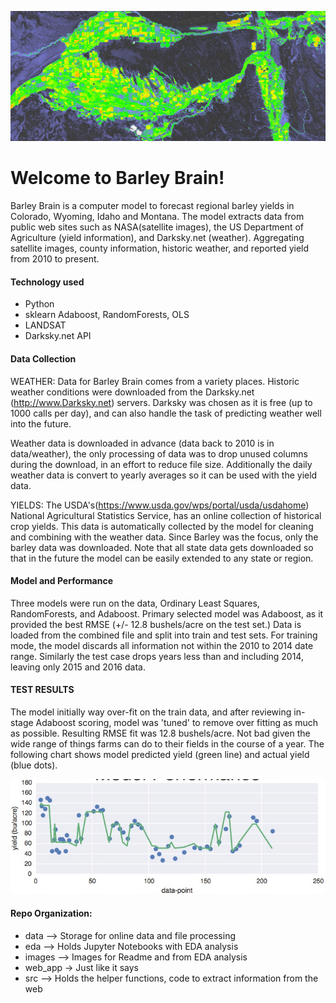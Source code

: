 ![testimage](images/crop_region_2015.png)
# Welcome to Barley Brain!

Barley Brain is a computer model to forecast regional barley yields in Colorado, Wyoming, Idaho and Montana.  The model extracts data from public web sites such as NASA(satellite images), the US Department of Agriculture (yield information), and Darksky.net (weather). Aggregating satellite images, county information, historic weather, and reported yield from 2010 to present.  


#### Technology used
*  Python
*  sklearn Adaboost, RandomForests, OLS
*  LANDSAT
*  Darksky.net API



#### Data Collection 
WEATHER: 
Data for Barley Brain comes from a variety places.  Historic weather conditions were downloaded from the Darksky.net (http://www.Darksky.net) servers.  Darksky was chosen as it is free (up to 1000 calls per day), and can also handle the task of predicting weather well into the future.  
  
Weather data is downloaded in advance (data back to 2010 is in data/weather), the only processing of data was to drop unused columns during the download, in an effort to reduce file size. Additionally the daily weather data is convert to yearly averages so it can be used with the yield data.

YIELDS:  The USDA's(https://www.usda.gov/wps/portal/usda/usdahome) National Agricultural Statistics Service, has an online collection of historical crop yields.  This data is automatically collected by the model for cleaning and combining with the weather data.
Since Barley was the focus, only the barley data was downloaded.  Note that all state data gets downloaded so that in the future the model can be easily extended to any state or region.

 
#### Model and Performance
Three models were run on the data, Ordinary Least Squares, RandomForests, and Adaboost.
Primary selected model was Adaboost, as it provided the best RMSE (+/- 12.8 bushels/acre on the test set.)
Data is loaded from the combined file and split into train and test sets.  For training mode, the model discards all information not within the 2010 to 2014 date range. Similarly the test case drops years less than and including 2014, leaving only 2015 and 2016 data.




#### TEST RESULTS
The model initially way over-fit on the train data, and after reviewing in-stage Adaboost scoring, model was 'tuned' to remove over fitting as much as possible.  Resulting RMSE fit was 12.8 bushels/acre.  Not bad given the wide range of things farms can do to their fields in the course of a year.  The following chart shows model predicted yield (green line) and actual yield (blue dots).

![test_image](images/test_results1.png)




#### Repo Organization:
* data   --> Storage for online data and file processing
* eda    --> Holds Jupyter Notebooks with EDA analysis
* images --> Images for Readme and from EDA analysis
* web_app -> Just like it says
* src    --> Holds the helper functions, code to extract 
                information from the web

